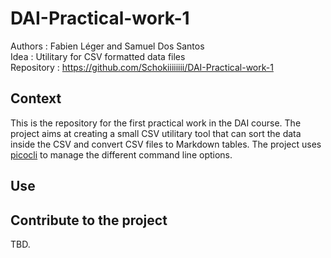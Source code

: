 # DAI-Practical-work-1

Authors : Fabien Léger and Samuel Dos Santos <br>
Idea : Utilitary for CSV formatted data files <br>
Repository : https://github.com/Schokiiiiiiii/DAI-Practical-work-1 

## Context

This is the repository for the first practical work in the DAI course. The project aims at creating a small CSV utilitary tool that can sort the data inside the CSV and convert CSV files to Markdown tables. The project uses [picocli](https://picocli.info/) to manage the different command line options.

## Use

## Contribute to the project

TBD.
